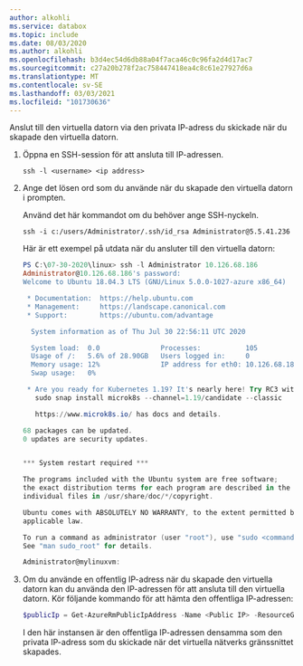 ```yaml
---
author: alkohli
ms.service: databox
ms.topic: include
ms.date: 08/03/2020
ms.author: alkohli
ms.openlocfilehash: b3d4ec54d6db88a04f7aca46c0c96fa2d4d17ac7
ms.sourcegitcommit: c27a20b278f2ac758447418ea4c8c61e27927d6a
ms.translationtype: MT
ms.contentlocale: sv-SE
ms.lasthandoff: 03/03/2021
ms.locfileid: "101730636"
---
```

Anslut till den virtuella datorn via den privata IP-adress du skickade när du skapade den virtuella datorn.

1. Öppna en SSH-session för att ansluta till IP-adressen.

   `ssh -l <username> <ip address>`

1. Ange det lösen ord som du använde när du skapade den virtuella datorn i prompten.

   Använd det här kommandot om du behöver ange SSH-nyckeln.

   `ssh -i c:/users/Administrator/.ssh/id_rsa Administrator@5.5.41.236`

   Här är ett exempel på utdata när du ansluter till den virtuella datorn:

    ```powershell
    PS C:\07-30-2020\linux> ssh -l Administrator 10.126.68.186
    Administrator@10.126.68.186's password:
    Welcome to Ubuntu 18.04.3 LTS (GNU/Linux 5.0.0-1027-azure x86_64)
    
     * Documentation:  https://help.ubuntu.com
     * Management:     https://landscape.canonical.com
     * Support:        https://ubuntu.com/advantage
    
      System information as of Thu Jul 30 22:56:11 UTC 2020
    
      System load:  0.0               Processes:           105
      Usage of /:   5.6% of 28.90GB   Users logged in:     0
      Memory usage: 12%               IP address for eth0: 10.126.68.186
      Swap usage:   0%
    
     * Are you ready for Kubernetes 1.19? It's nearly here! Try RC3 with
       sudo snap install microk8s --channel=1.19/candidate --classic
    
       https://www.microk8s.io/ has docs and details.
    
    68 packages can be updated.
    0 updates are security updates.
    
    
    *** System restart required ***
    
    The programs included with the Ubuntu system are free software;
    the exact distribution terms for each program are described in the
    individual files in /usr/share/doc/*/copyright.
    
    Ubuntu comes with ABSOLUTELY NO WARRANTY, to the extent permitted by
    applicable law.
    
    To run a command as administrator (user "root"), use "sudo <command>".
    See "man sudo_root" for details.
    
    Administrator@mylinuxvm:
    ```

1. Om du använde en offentlig IP-adress när du skapade den virtuella datorn kan du använda den IP-adressen för att ansluta till den virtuella datorn. Kör följande kommando för att hämta den offentliga IP-adressen: 

   ```powershell
   $publicIp = Get-AzureRmPublicIpAddress -Name <Public IP> -ResourceGroupName <Resource group name>
   ```

   I den här instansen är den offentliga IP-adressen densamma som den privata IP-adress som du skickade när det virtuella nätverks gränssnittet skapades.
